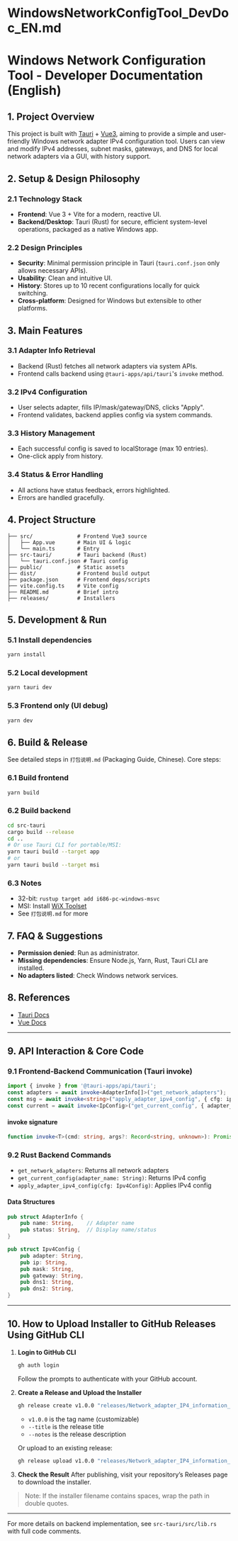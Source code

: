# WindowsNetworkConfigTool_DevDoc_EN.md

# Windows Network Configuration Tool - Developer Documentation (English)

## 1. Project Overview

This project is built with [Tauri](https://tauri.app/) + [Vue3](https://vuejs.org/), aiming to provide a simple and user-friendly Windows network adapter IPv4 configuration tool. Users can view and modify IPv4 addresses, subnet masks, gateways, and DNS for local network adapters via a GUI, with history support.

## 2. Setup & Design Philosophy

### 2.1 Technology Stack
- **Frontend**: Vue 3 + Vite for a modern, reactive UI.
- **Backend/Desktop**: Tauri (Rust) for secure, efficient system-level operations, packaged as a native Windows app.

### 2.2 Design Principles
- **Security**: Minimal permission principle in Tauri (`tauri.conf.json` only allows necessary APIs).
- **Usability**: Clean and intuitive UI.
- **History**: Stores up to 10 recent configurations locally for quick switching.
- **Cross-platform**: Designed for Windows but extensible to other platforms.

## 3. Main Features

### 3.1 Adapter Info Retrieval
- Backend (Rust) fetches all network adapters via system APIs.
- Frontend calls backend using `@tauri-apps/api/tauri`'s `invoke` method.

### 3.2 IPv4 Configuration
- User selects adapter, fills IP/mask/gateway/DNS, clicks "Apply".
- Frontend validates, backend applies config via system commands.

### 3.3 History Management
- Each successful config is saved to localStorage (max 10 entries).
- One-click apply from history.

### 3.4 Status & Error Handling
- All actions have status feedback, errors highlighted.
- Errors are handled gracefully.

## 4. Project Structure

```
├── src/              # Frontend Vue3 source
│   ├── App.vue       # Main UI & logic
│   └── main.ts       # Entry
├── src-tauri/        # Tauri backend (Rust)
│   └── tauri.conf.json # Tauri config
├── public/           # Static assets
├── dist/             # Frontend build output
├── package.json      # Frontend deps/scripts
├── vite.config.ts    # Vite config
├── README.md         # Brief intro
├── releases/         # Installers
```

## 5. Development & Run

### 5.1 Install dependencies
```bash
yarn install
```

### 5.2 Local development
```bash
yarn tauri dev
```

### 5.3 Frontend only (UI debug)
```bash
yarn dev
```

## 6. Build & Release

See detailed steps in `打包说明.md` (Packaging Guide, Chinese). Core steps:

### 6.1 Build frontend
```bash
yarn build
```

### 6.2 Build backend
```bash
cd src-tauri
cargo build --release
cd ..
# Or use Tauri CLI for portable/MSI:
yarn tauri build --target app
# or
yarn tauri build --target msi
```

### 6.3 Notes
- 32-bit: `rustup target add i686-pc-windows-msvc`
- MSI: Install [WiX Toolset](https://wixtoolset.org/releases/)
- See `打包说明.md` for more

## 7. FAQ & Suggestions
- **Permission denied**: Run as administrator.
- **Missing dependencies**: Ensure Node.js, Yarn, Rust, Tauri CLI are installed.
- **No adapters listed**: Check Windows network services.

## 8. References
- [Tauri Docs](https://tauri.app/zh-cn/docs/)
- [Vue Docs](https://cn.vuejs.org/)

---

## 9. API Interaction & Core Code

### 9.1 Frontend-Backend Communication (Tauri invoke)

```typescript
import { invoke } from '@tauri-apps/api/tauri';
const adapters = await invoke<AdapterInfo[]>("get_network_adapters");
const msg = await invoke<string>("apply_adapter_ipv4_config", { cfg: ipConfig });
const current = await invoke<IpConfig>("get_current_config", { adapter_name: selectedAdapter });
```

#### invoke signature
```typescript
function invoke<T>(cmd: string, args?: Record<string, unknown>): Promise<T>;
```

### 9.2 Rust Backend Commands

- `get_network_adapters`: Returns all network adapters
- `get_current_config(adapter_name: String)`: Returns IPv4 config
- `apply_adapter_ipv4_config(cfg: Ipv4Config)`: Applies IPv4 config

#### Data Structures
```rust
pub struct AdapterInfo {
    pub name: String,    // Adapter name
    pub status: String,  // Display name/status
}

pub struct Ipv4Config {
    pub adapter: String,
    pub ip: String,
    pub mask: String,
    pub gateway: String,
    pub dns1: String,
    pub dns2: String,
}
```

---

## 10. How to Upload Installer to GitHub Releases Using GitHub CLI

1. **Login to GitHub CLI**
   ```bash
   gh auth login
   ```
   Follow the prompts to authenticate with your GitHub account.

2. **Create a Release and Upload the Installer**
   ```bash
   gh release create v1.0.0 "releases/Network_adapter_IP4_information_modification (Run_with_administrator_privileges).exe" --title "v1.0.0" --notes "First release version"
   ```
   - `v1.0.0` is the tag name (customizable)
   - `--title` is the release title
   - `--notes` is the release description

   Or upload to an existing release:
   ```bash
   gh release upload v1.0.0 "releases/Network_adapter_IP4_information_modification (Run_with_administrator_privileges).exe"
   ```

3. **Check the Result**
   After publishing, visit your repository’s Releases page to download the installer.

> Note: If the installer filename contains spaces, wrap the path in double quotes.

---

For more details on backend implementation, see `src-tauri/src/lib.rs` with full code comments.
